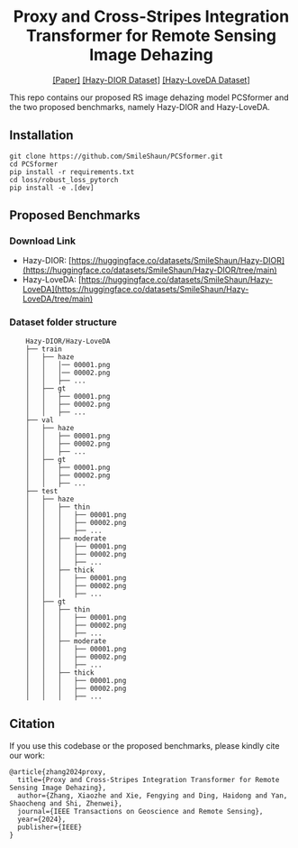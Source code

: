 <div align="center">
<h1>Proxy and Cross-Stripes Integration Transformer for Remote Sensing Image Dehazing</h3>


[[Paper]](https://ieeexplore.ieee.org/document/10677537)
[[Hazy-DIOR Dataset]](https://huggingface.co/datasets/SmileShaun/Hazy-DIOR/tree/main)
[[Hazy-LoveDA Dataset]](https://huggingface.co/datasets/SmileShaun/Hazy-LoveDA/tree/main)
</div>

This repo contains our proposed RS image dehazing model PCSformer and the two proposed benchmarks, namely Hazy-DIOR and Hazy-LoveDA.

## Installation

```
git clone https://github.com/SmileShaun/PCSformer.git
cd PCSformer
pip install -r requirements.txt
cd loss/robust_loss_pytorch
pip install -e .[dev]
```

## Proposed Benchmarks

### Download Link

* Hazy-DIOR: [https://huggingface.co/datasets/SmileShaun/Hazy-DIOR](https://huggingface.co/datasets/SmileShaun/Hazy-DIOR/tree/main)
* Hazy-LoveDA: [https://huggingface.co/datasets/SmileShaun/Hazy-LoveDA](https://huggingface.co/datasets/SmileShaun/Hazy-LoveDA/tree/main)

### Dataset folder structure

```
    Hazy-DIOR/Hazy-LoveDA
    ├── train
    │   ├── haze
    │   │   │── 00001.png
    │   │   │── 00002.png
    │   │   ├── ...
    │   ├── gt
    │   │   ├── 00001.png
    │   │   ├── 00002.png
    │   │   ├── ...
    ├── val
    │   ├── haze
    │   │   ├── 00001.png
    │   │   ├── 00002.png
    │   │   ├── ...
    │   ├── gt
    │   │   ├── 00001.png
    │   │   ├── 00002.png
    │   │   ├── ...
    ├── test
    │   ├── haze
    │   │   ├── thin
    │   │   │   ├── 00001.png
    │   │   │   ├── 00002.png
    │   │   │   ├── ...
    │   │   ├── moderate
    │   │   │   ├── 00001.png
    │   │   │   ├── 00002.png
    │   │   │   ├── ...
    │   │   ├── thick
    │   │   │   ├── 00001.png
    │   │   │   ├── 00002.png
    │   │   │   ├── ...
    │   ├── gt
    │   │   ├── thin
    │   │   │   ├── 00001.png
    │   │   │   ├── 00002.png
    │   │   │   ├── ...
    │   │   ├── moderate
    │   │   │   ├── 00001.png
    │   │   │   ├── 00002.png
    │   │   │   ├── ...
    │   │   ├── thick
    │   │   │   ├── 00001.png
    │   │   │   ├── 00002.png
    │   │   │   ├── ...
```

## Citation

If you use this codebase or the proposed benchmarks, please kindly cite our work:
```
@article{zhang2024proxy,
  title={Proxy and Cross-Stripes Integration Transformer for Remote Sensing Image Dehazing},
  author={Zhang, Xiaozhe and Xie, Fengying and Ding, Haidong and Yan, Shaocheng and Shi, Zhenwei},
  journal={IEEE Transactions on Geoscience and Remote Sensing},
  year={2024},
  publisher={IEEE}
}
```